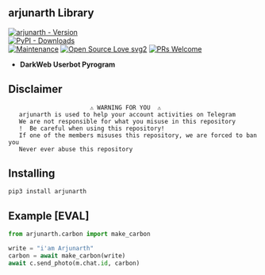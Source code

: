## arjunarth Library 

[![arjunarth - Version](https://img.shields.io/pypi/v/arjunarth?style=round)](https://pypi.org/project/arjunarth)    
[![PyPI - Downloads](https://img.shields.io/pypi/dm/arjunarth?label=DOWNLOADS&style=round)](https://pypi.org/project/arjunarth)    
[![Maintenance](https://img.shields.io/badge/Maintained%3F-yes-green.svg)](https://github.com/TeamKillerX/arjunarth/graphs/commit-activity)
[![Open Source Love svg2](https://badges.frapsoft.com/os/v2/open-source.svg?v=103)](https://github.com/TeamKillerX/arjunarth)
[![PRs Welcome](https://img.shields.io/badge/PRs-welcome-brightgreen.svg?style=flat-square)](https://makeapullrequest.com)


* <b>DarkWeb Userbot Pyrogram</b>

## Disclaimer
```
️                       ⚠️ WARNING FOR YOU ️ ️⚠️
   arjunarth is used to help your account activities on Telegram
   We are not responsible for what you misuse in this repository
   !  Be careful when using this repository!
   If one of the members misuses this repository, we are forced to ban you
   Never ever abuse this repository
``` 

## Installing
```
pip3 install arjunarth
```

## Example [EVAL]
```python
from arjunarth.carbon import make_carbon

write = "i'am Arjunarth"
carbon = await make_carbon(write)
await c.send_photo(m.chat.id, carbon)
```


